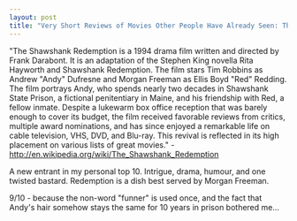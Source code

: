 ```yaml
---
layout: post
title: "Very Short Reviews of Movies Other People Have Already Seen: The Shawshank Redemption [1994]"
---
```


"The Shawshank Redemption is a 1994 drama film written and directed by Frank Darabont. It is an adaptation of the Stephen King novella Rita Hayworth and Shawshank Redemption. The film stars Tim Robbins as Andrew "Andy" Dufresne and Morgan Freeman as Ellis Boyd "Red" Redding. The film portrays Andy, who spends nearly two decades in Shawshank State Prison, a fictional penitentiary in Maine, and his friendship with Red, a fellow inmate. Despite a lukewarm box office reception that was barely enough to cover its budget, the film received favorable reviews from critics, multiple award nominations, and has since enjoyed a remarkable life on cable television, VHS, DVD, and Blu-ray. This revival is reflected in its high placement on various lists of great movies." - http://en.wikipedia.org/wiki/The_Shawshank_Redemption

A new entrant in my personal top 10. Intrigue, drama, humour, and one twisted bastard. Redemption is a dish best served by Morgan Freeman.

9/10 - because the non-word "funner" is used once, and the fact that Andy's hair somehow stays the same for 10 years in prison bothered me...
